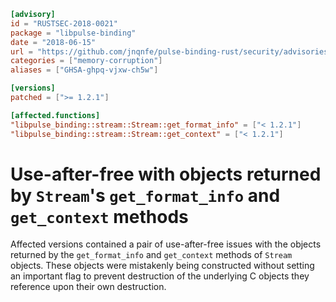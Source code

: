 ```toml
[advisory]
id = "RUSTSEC-2018-0021"
package = "libpulse-binding"
date = "2018-06-15"
url = "https://github.com/jnqnfe/pulse-binding-rust/security/advisories/GHSA-ghpq-vjxw-ch5w"
categories = ["memory-corruption"]
aliases = ["GHSA-ghpq-vjxw-ch5w"]

[versions]
patched = [">= 1.2.1"]

[affected.functions]
"libpulse_binding::stream::Stream::get_format_info" = ["< 1.2.1"]
"libpulse_binding::stream::Stream::get_context" = ["< 1.2.1"]
```

# Use-after-free with objects returned by `Stream`'s `get_format_info` and `get_context` methods

Affected versions contained a pair of use-after-free issues with the objects returned by the `get_format_info` and `get_context` methods of `Stream` objects. These objects were mistakenly being constructed without setting an important flag to prevent destruction of the underlying C objects they reference upon their own destruction.
